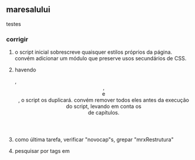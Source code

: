 ## maresalului

testes

### corrigir

1. o script inicial sobrescreve quaisquer estilos próprios da página.
   convém adicionar um módulo que preserve usos secundários de CSS.

2. havendo <nav>, <header>, <main> e <footer>, o script os duplicará.
   convém remover todos eles antes da execução do script, levando em conta os <nav> de capítulos.

3. como última tarefa, verificar "novocap"s, grepar "mrxRestrutura"

4. pesquisar por tags em <title>s
